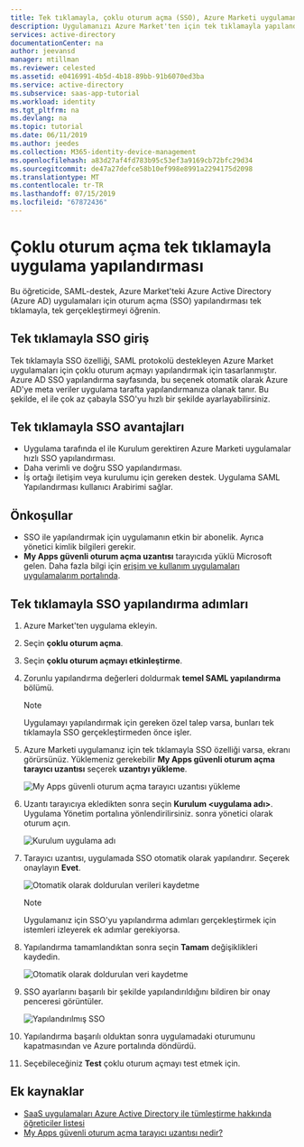 ```yaml
---
title: Tek tıklamayla, çoklu oturum açma (SSO), Azure Marketi uygulamanızın yapılandırma | Microsoft Docs
description: Uygulamanızı Azure Market'ten için tek tıklamayla yapılandırması SSO için adımlar.
services: active-directory
documentationCenter: na
author: jeevansd
manager: mtillman
ms.reviewer: celested
ms.assetid: e0416991-4b5d-4b18-89bb-91b6070ed3ba
ms.service: active-directory
ms.subservice: saas-app-tutorial
ms.workload: identity
ms.tgt_pltfrm: na
ms.devlang: na
ms.topic: tutorial
ms.date: 06/11/2019
ms.author: jeedes
ms.collection: M365-identity-device-management
ms.openlocfilehash: a83d27af4fd783b95c53ef3a9169cb72bfc29d34
ms.sourcegitcommit: de47a27defce58b10ef998e8991a2294175d2098
ms.translationtype: MT
ms.contentlocale: tr-TR
ms.lasthandoff: 07/15/2019
ms.locfileid: "67872436"
---
```

# <a name="one-click-app-configuration-of-single-sign-on"></a>Çoklu oturum açma tek tıklamayla uygulama yapılandırması

 Bu öğreticide, SAML-destek, Azure Market'teki Azure Active Directory (Azure AD) uygulamaları için oturum açma (SSO) yapılandırması tek tıklamayla, tek gerçekleştirmeyi öğrenin.

## <a name="introduction-to-one-click-sso"></a>Tek tıklamayla SSO giriş

Tek tıklamayla SSO özelliği, SAML protokolü destekleyen Azure Market uygulamaları için çoklu oturum açmayı yapılandırmak için tasarlanmıştır. Azure AD SSO yapılandırma sayfasında, bu seçenek otomatik olarak Azure AD'ye meta veriler uygulama tarafta yapılandırmanıza olanak tanır. Bu şekilde, el ile çok az çabayla SSO'yu hızlı bir şekilde ayarlayabilirsiniz.

## <a name="advantages-of-one-click-sso"></a>Tek tıklamayla SSO avantajları

- Uygulama tarafında el ile Kurulum gerektiren Azure Marketi uygulamalar hızlı SSO yapılandırması.
- Daha verimli ve doğru SSO yapılandırması.
- İş ortağı iletişim veya kurulumu için gereken destek. Uygulama SAML Yapılandırması kullanıcı Arabirimi sağlar.

## <a name="prerequisites"></a>Önkoşullar

- SSO ile yapılandırmak için uygulamanın etkin bir abonelik. Ayrıca yönetici kimlik bilgileri gerekir.
- **My Apps güvenli oturum açma uzantısı** tarayıcıda yüklü Microsoft gelen. Daha fazla bilgi için [erişim ve kullanım uygulamaları uygulamalarım portalında](https://docs.microsoft.com/azure/active-directory/user-help/my-apps-portal-end-user-access).

## <a name="one-click-sso-configuration-steps"></a>Tek tıklamayla SSO yapılandırma adımları

1. Azure Market'ten uygulama ekleyin.

2. Seçin **çoklu oturum açma**.

3. Seçin **çoklu oturum açmayı etkinleştirme**.

4. Zorunlu yapılandırma değerleri doldurmak **temel SAML yapılandırma** bölümü.

    > [!NOTE]
    > Uygulamayı yapılandırmak için gereken özel talep varsa, bunları tek tıklamayla SSO gerçekleştirmeden önce işler.

5. Azure Marketi uygulamanız için tek tıklamayla SSO özelliği varsa, ekranı görürsünüz. Yüklemeniz gerekebilir **My Apps güvenli oturum açma tarayıcı uzantısı** seçerek **uzantıyı yükleme**.

   ![My Apps güvenli oturum açma tarayıcı uzantısı yükleme](./media/one-click-sso-tutorial/install-myappssecure-extension.png)

6. Uzantı tarayıcıya ekledikten sonra seçin **Kurulum \<uygulama adı\>**. Uygulama Yönetim portalına yönlendirilirsiniz. sonra yönetici olarak oturum açın.

   ![Kurulum uygulama adı](./media/one-click-sso-tutorial/setup-sso.png)

7. Tarayıcı uzantısı, uygulamada SSO otomatik olarak yapılandırır. Seçerek onaylayın **Evet**.

   ![Otomatik olarak doldurulan verileri kaydetme](./media/one-click-sso-tutorial/save-autopopulate.png)

   > [!NOTE]
   > Uygulamanız için SSO'yu yapılandırma adımları gerçekleştirmek için istemleri izleyerek ek adımlar gerekiyorsa.

8. Yapılandırma tamamlandıktan sonra seçin **Tamam** değişiklikleri kaydedin.

   ![Otomatik olarak doldurulan veri kaydetme](./media/one-click-sso-tutorial/save-data.png)

9. SSO ayarlarını başarılı bir şekilde yapılandırıldığını bildiren bir onay penceresi görüntüler.

   ![Yapılandırılmış SSO](./media/one-click-sso-tutorial/sso-configured.png)

10. Yapılandırma başarılı olduktan sonra uygulamadaki oturumunu kapatmasından ve Azure portalında döndürdü.

11. Seçebileceğiniz **Test** çoklu oturum açmayı test etmek için.

## <a name="additional-resources"></a>Ek kaynaklar

* [SaaS uygulamaları Azure Active Directory ile tümleştirme hakkında öğreticiler listesi](https://docs.microsoft.com/azure/active-directory/saas-apps/tutorial-list)
* [My Apps güvenli oturum açma tarayıcı uzantısı nedir?](https://docs.microsoft.com/azure/active-directory/user-help/my-apps-portal-end-user-access)
 
